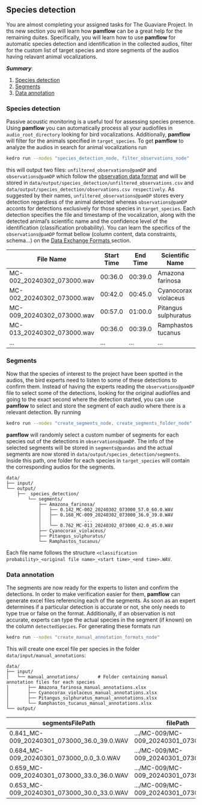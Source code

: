 ## Species detection

You are almost completing your assigned tasks for The Guaviare Project. In ths new section you will learn how **pamflow** can be a great help for the remaining duites. Specifically, you will learn how to use **pamflow** for automatic species detection and identification in the collected audios, filter for the custom list of target species and store segments of the audios having relavant animal vocalizations. 

***Summary***:  
1. [Species detection](#species-detection)
2. [Segments](#segments)
3. [Data annotation](#data-annotation)

### Species detection
Passive acoustic monitoring is a useful tool for assessing species presence. Using **pamflow** you can automatically process all your audiofiles in `audio_root_directory` looking for bird vocalizations. Additionally, **pamflow** will filter for the animals specified in `target_species`.  To get **pamflow** to analyze the audios in search for animal vocalizations run 

```bash
kedro run --nodes "species_detection_node, filter_observations_node"
```

this will output two files: `unfiltered_observations@pamDP` and `observations@pamDP` which follow the [observation data format](../data_exchange_format.md#getting-started) and will be stored in `data/output/species_detection/unfiltered_observations.csv` and `data/output/species_detection/observations.csv respectively`. As suggested by their names, `unfiltered_observations@pamDP` stores every detection regardless of the animal detected whereas `observations@pamDP` acconts for detections exclusively for those species in `target_species`. Each detection specifies the file and timestamp of the vocalization, along with the detected animal’s scientific name and the confidence level of the identification (classification probability). You can learn the specifics  of the `observations@pamDP` format bellow (column content, data constraints, schema...) on the [Data Exchange Formats ](../data_exchange_format.md#Observations)  section.

| File Name                     | Start Time | End Time | Scientific Name         | ... | classificationProbability |
|-------------------------------|------------|----------|-------------------------|-----|---------------------------|
| MC-002_20240302_073000.wav    | 00:36.0    | 00:39.0  | Amazona farinosa        | ... | 0.168                     |
| MC-002_20240302_073000.wav    | 00:42.0    | 00:45.0  | Cyanocorax violaceus    | ... | 0.285                     |
| MC-009_20240302_073000.wav    | 00:57.0    | 01:00.0  | Pitangus sulphuratus    | ... | 0.142                     |
| MC-013_20240302_073000.wav    | 00:36.0    | 00:39.0  | Ramphastos tucanus      | ... | 0.762                     |
| ...                           | ...        | ...      | ...                     | ... | ...                       |

### Segments

Now that the species of interest to the project have been spotted in the audios, the bird experts need to listen to some of these detections to confirm them. Instead of having the experts reading the `observations@pamDP` file to select some of the detections, looking for the original audiofiles and going to the exact second where the detection started, you can use **pamflow** to select and store the segment of each audio where there is a relevant detection. By running

```bash
kedro run --nodes "create_segments_node, create_segments_folder_node"
```

**pamflow** will randomly select a custom number of segments for each species out of the detections in `observations@pamDP`. The info of the selected segments will be stored in `segments@pandas` and the actual segments are now stored in `data/output/species_detection/segments`. Inside this path, one folder for each species in `target_species` will contain the corresponding audios for the segments.

``` 
data/
├── input/                        
└── output/                       
    ├──  species_detection/                    
        └── segments/                    
            ├── Amazona_farinosa/        
            │   ├── 0.142_MC-002_20240302_073000_57.0_60.0.WAV
            │   ├── 0.168_MC-009_20240302_073000_36.0_39.0.WAV
            │   │            ...
            │   └── 0.762_MC-013_20240302_073000_42.0_45.0.WAV      
            ├── Cyanocorax_violaceus/    
            ├── Pitangus_sulphuratus/    
            └── Ramphastos_tucanus/              
```
Each file name follows the structure `<classification probability>_<original file name>_<start time>_<end time>.WAV`. 

### Data annotation 

The segments are now ready for the experts to listen and confirm the detections. In order to make verification easier for them, **pamflow** can generate excel files referencing each of the segments. As soon as an expert determines if a particular detection is accurate or not, she only needs to type true or false on the format.  Additionally, if an observation is not accurate, experts can type the actual species in the segment (if known) on the column `detectedSpecies`. For generating these formats run 

```bash
kedro run --nodes "create_manual_annotation_formats_node"
```

This will create one excel file per species in the folder `data/input/manual_annotations`:


``` 
data/
├── input/                        
│   └── manual_annotations/       # Folder containing manual annotation files for each species
│       ├── Amazona_farinosa_manual_annotations.xlsx
│       ├── Cyanocorax_violaceus_manual_annotations.xlsx
│       ├── Pitangus_sulphuratus_manual_annotations.xlsx
│       └── Ramphastos_tucanus_manual_annotations.xlsx
└── output/             
```

| segmentsFilePath                                      | filePath                                    | classificationProbability | eventStart | eventEnd | scientificName     | positive | detectedSpecies |
|-------------------------------------------------------|---------------------------------------------|---------------------------|------------|----------|-------------------|----------|----------------|
| 0.841_MC-009_20240301_073000_36.0_39.0.WAV            | .../MC-009/MC-009_20240301_073000.WAV       | 0.841                     | 36         | 39       | Amazona farinosa  |          |                |
| 0.684_MC-009_20240301_073000_0.0_3.0.WAV              | .../MC-009/MC-009_20240301_073000.WAV       | 0.684                     | 0          | 3        | Amazona farinosa  |          |                |
| 0.659_MC-009_20240301_073000_33.0_36.0.WAV            | .../MC-009/MC-009_20240301_073000.WAV       | 0.659                     | 33         | 36       | Amazona farinosa  |          |                |
| 0.653_MC-009_20240301_073000_30.0_33.0.WAV            | .../MC-009/MC-009_20240301_073000.WAV       | 0.653                     | 30         | 33       | Amazona farinosa  |          |                |